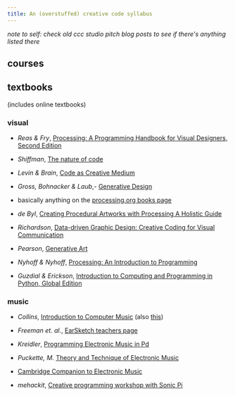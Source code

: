 ```yaml
---
title: An (overstuffed) creative code syllabus
---
```


_note to self: check old ccc studio pitch blog posts to see if there's anything
listed there_

## courses

## textbooks

(includes online textbooks)

### visual

- _Reas & Fry_, [Processing: A Programming Handbook for Visual Designers, Second
Edition](https://mitpress.mit.edu/books/processing-second-edition)

- _Shiffman_, [The nature of code](https://natureofcode.com)

- _Levin & Brain_, [Code as Creative
  Medium](https://mitpress.mit.edu/books/code-creative-medium)

- _Gross, Bohnacker & Laub_,- [Generative
  Design](https://www.generative-gestaltung.de/2/)

- basically anything on the [processing.org books
  page](https://processing.org/books/)
  
- _de Byl_, [Creating Procedural Artworks with Processing A Holistic
Guide](https://amzn.to/2oS1Bx1)

- _Richardson_, [Data-driven Graphic Design: Creative Coding for Visual
  Communication](https://www.amazon.com/dp/1472578309/)
  
- _Pearson_, [Generative
  Art](https://www.amazon.com/gp/product/1935182625/)

- _Nyhoff & Nyhoff_, [Processing: An Introduction to
  Programming](https://www.routledge.com/Processing-An-Introduction-to-Programming/Nyhoff-Nyhoff/p/book/9781482255959)

- _Guzdial & Erickson_, [Introduction to Computing and Programming in Python,
  Global
  Edition](https://www.amazon.com/Introduction-Computing-Programming-Python-Global/dp/1292109866/)

### music

- _Collins_, [Introduction to Computer
  Music](https://www.wiley.com/en-au/Introduction+to+Computer+Music-p-9780470714553https://composerprogrammer.com/introcompmusic.html)
  (also [this](https://composerprogrammer.com/introcompmusic.html))
 
- _Freeman et. al._, [EarSketch teachers page](https://www.teachers.earsketch.org)

- _Kreidler_, [Programming Electronic Music in Pd](https://pd-tutorial.com)

- _Puckette, M._ [Theory and Technique of Electronic
  Music](https://msp.ucsd.edu/techniques.htm)

- [Cambridge Companion to Electronic
  Music](https://www-cambridge-org.virtual.anu.edu.au/core/books/cambridge-companion-to-electronic-music/51F366EA55DAE2CBCCB191E2D8349C9F)

- _mehackit_, [Creative programming workshop with Sonic
  Pi](https://sonic-pi.mehackit.org)
